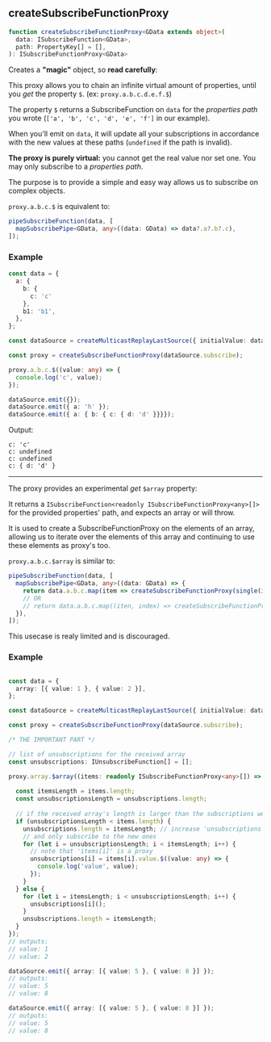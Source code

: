 ## createSubscribeFunctionProxy

```ts
function createSubscribeFunctionProxy<GData extends object>(
  data: ISubscribeFunction<GData>,
  path: PropertyKey[] = [],
): ISubscribeFunctionProxy<GData>
```

Creates a **"magic"** object, so **read carefully**:

This proxy allows you to chain an infinite virtual amount of properties, until you *get* the property `$`.
(ex: `proxy.a.b.c.d.e.f.$`)

The property `$` returns a SubscribeFunction on `data` for the *properties path* you
wrote (`['a', 'b', 'c', 'd', 'e', 'f']` in our example).

When you'll emit on `data`, it will update all your subscriptions in accordance with the new values at these paths
(`undefined` if the path is invalid).

**The proxy is purely virtual:** you cannot get the real value nor set one. You may only subscribe to a *properties
path*.

The purpose is to provide a simple and easy way allows us to subscribe on complex objects.

`proxy.a.b.c.$` is equivalent to:

```ts 
pipeSubscribeFunction(data, [
  mapSubscribePipe<GData, any>((data: GData) => data?.a?.b?.c),
]);
```

### Example

```ts
const data = {
  a: {
    b: {
      c: 'c'
    },
    b1: 'b1',
  },
};

const dataSource = createMulticastReplayLastSource({ initialValue: data });

const proxy = createSubscribeFunctionProxy(dataSource.subscribe);

proxy.a.b.c.$((value: any) => {
  console.log('c', value);
});

dataSource.emit({});
dataSource.emit({ a: 'h' });
dataSource.emit({ a: { b: { c: { d: 'd' }}}});
```

Output:

```text
c: 'c'
c: undefined
c: undefined
c: { d: 'd' }
```

---

The proxy provides an experimental *get* `$array` property:

It returns a `ISubscribeFunction<readonly ISubscribeFunctionProxy<any>[]>` for the provided properties' path, and
expects an array or will throw.

It is used to create a SubscribeFunctionProxy on the elements of an array, allowing us to iterate over the elements of
this array and continuing to use these elements as proxy's too.

`proxy.a.b.c.$array` is similar to:

```ts 
pipeSubscribeFunction(data, [
  mapSubscribePipe<GData, any>((data: GData) => {
    return data.a.b.c.map(item => createSubscribeFunctionProxy(single(item)));
    // OR
    // return data.a.b.c.map((iten, index) => createSubscribeFunctionProxy(data, ['a', 'b', 'c'].concat(index)));
  }),
]);
```

This usecase is realy limited and is discouraged.

### Example

```ts

const data = {
  array: [{ value: 1 }, { value: 2 }],
};

const dataSource = createMulticastReplayLastSource({ initialValue: data });

const proxy = createSubscribeFunctionProxy(dataSource.subscribe);

/* THE IMPORTANT PART */

// list of unsubscriptions for the received array
const unsubscriptions: IUnsubscribeFunction[] = [];

proxy.array.$array((items: readonly ISubscribeFunctionProxy<any>[]) => {
  
  const itemsLength = items.length;
  const unsubscriptionsLength = unsubscriptions.length;
  
  // if the received array's length is larger than the subscriptions we've already done
  if (unsubscriptionsLength < items.length) {
    unsubscriptions.length = itemsLength; // increase 'unsubscriptions' size
    // and only subscribe to the new ones
    for (let i = unsubscriptionsLength; i < itemsLength; i++) {
      // note that 'items[i]' is a proxy
      unsubscriptions[i] = items[i].value.$((value: any) => {
        console.log('value', value);
      });
    }
  } else {
    for (let i = itemsLength; i < unsubscriptionsLength; i++) {
      unsubscriptions[i]();
    }
    unsubscriptions.length = itemsLength;
  }
});
// outputs:
// value: 1
// value: 2

dataSource.emit({ array: [{ value: 5 }, { value: 8 }] });
// outputs:
// value: 5
// value: 8

dataSource.emit({ array: [{ value: 5 }, { value: 8 }] });
// outputs:
// value: 5
// value: 8
```


